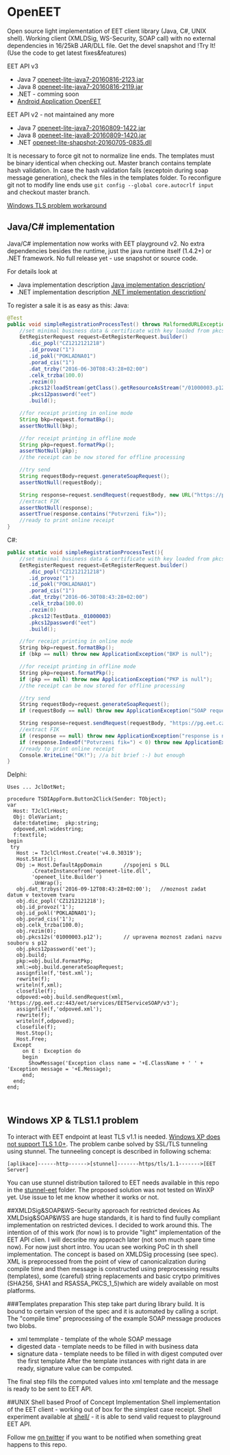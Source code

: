 # OpenEET
Open source light implementation of EET client library (Java, C#, UNIX shell). Working client (XMLDSig, WS-Security, SOAP call) with no external dependencies in 16/25kB JAR/DLL file. Get the devel snapshot and !Try It! (Use the code to get latest fixes&features)

EET API v3
* Java 7 [openeet-lite-java7-20160816-2123.jar](releases/prerelease/openeet-lite-java7-20160816-2123.jar) 
* Java 8 [openeet-lite-java7-20160816-2119.jar](releases/prerelease/openeet-lite-java7-20160816-2119.jar)
* .NET - comming soon 
* [Android Application OpenEET](https://play.google.com/store/apps/details?id=com.github.openeet.openeet)

EET API v2 - not maintained any more
* Java 7 [openeet-lite-java7-20160809-1422.jar](releases/prerelease/openeet-lite-java7-20160809-1422.jar) 
* Java 8 [openeet-lite-java8-20160809-1420.jar](releases/prerelease/openeet-lite-java8-20160809-1420.jar) 
* .NET [openeet-lite-shapshot-20160705-0835.dll](releases/prerelease/openeet-lite-shapshot-20160705-0835.dll) 

It is necessary to force git not to normalize line ends. The templates must be binary identical when checking out. Master branch contains template hash validation. In case the hash validation fails (exceptoin during soap message generation), check the files in the templates folder. To reconfigure git not to modify line ends use `git config --global core.autocrlf input` and checkout master branch.


[Windows TLS problem workaround](#windows-xp--tls11-problem)

## Java/C# implementation
Java/C# implementation now works with EET playground v2. No extra dependencies besides the runtime, just the java runtime itself (1.4.2+) or .NET framework. No full release yet - use snapshot or source code. 

For details look at 
* Java implementation description [Java implementation description/](java/) 
* .NET implementation description [.NET implementation description/](dotnet/) 


To register a sale it is as easy as this:
Java:

```java
@Test
public void simpleRegistrationProcessTest() throws MalformedURLException, IOException{
    //set minimal business data & certificate with key loaded from pkcs12 file
	EetRegisterRequest request=EetRegisterRequest.builder()
	   .dic_popl("CZ1212121218")
	   .id_provoz("1")
	   .id_pokl("POKLADNA01")
	   .porad_cis("1")
	   .dat_trzby("2016-06-30T08:43:28+02:00")
	   .celk_trzba(100.0)
	   .rezim(0)
	   .pkcs12(loadStream(getClass().getResourceAsStream("/01000003.p12")))
	   .pkcs12password("eet")
	   .build();

	//for receipt printing in online mode
	String bkp=request.formatBkp();
	assertNotNull(bkp);

	//for receipt printing in offline mode
	String pkp=request.formatPkp();
	assertNotNull(pkp);
	//the receipt can be now stored for offline processing

	//try send
	String requestBody=request.generateSoapRequest();
	assertNotNull(requestBody);

	String response=request.sendRequest(requestBody, new URL("https://pg.eet.cz:443/eet/services/EETServiceSOAP/v3"));
	//extract FIK
	assertNotNull(response);
	assertTrue(response.contains("Potvrzeni fik="));
	//ready to print online receipt
}
```


C#:
```c#
public static void simpleRegistrationProcessTest(){
    //set minimal business data & certificate with key loaded from pkcs12 file
    EetRegisterRequest request=EetRegisterRequest.builder()
       .dic_popl("CZ1212121218")
       .id_provoz("1")
       .id_pokl("POKLADNA01")
       .porad_cis("1")
       .dat_trzby("2016-06-30T08:43:28+02:00")
       .celk_trzba(100.0)
       .rezim(0)
       .pkcs12(TestData._01000003)
       .pkcs12password("eet")
       .build();

    //for receipt printing in online mode
    String bkp=request.formatBkp();
    if (bkp == null) throw new ApplicationException("BKP is null");

    //for receipt printing in offline mode
    String pkp=request.formatPkp();
    if (pkp == null) throw new ApplicationException("PKP is null");
    //the receipt can be now stored for offline processing

    //try send
    String requestBody=request.generateSoapRequest();
    if (requestBody == null) throw new ApplicationException("SOAP request is null");

    String response=request.sendRequest(requestBody, "https://pg.eet.cz:443/eet/services/EETServiceSOAP/v3);
    //extract FIK
    if (response == null) throw new ApplicationException("response is null");
    if (response.IndexOf("Potvrzeni fik=") < 0) throw new ApplicationException("FIK not found in the response");
    //ready to print online receipt
    Console.WriteLine("OK!"); //a bit brief :-) but enough
}
```
Delphi:
```delphi
Uses ... JclDotNet;

procedure TSDIAppForm.Button2Click(Sender: TObject);
var
  Host: TJclClrHost;
  Obj: OleVariant;
  date:tdatetime;  pkp:string;
  odpoved,xml:widestring;
  f:textfile;
begin
 try
   Host := TJclClrHost.Create('v4.0.30319');
   Host.Start();
   Obj := Host.DefaultAppDomain       //spojeni s DLL
        .CreateInstancefrom('openeet-lite.dll',
        'openeet_lite.Builder')
        .UnWrap();
   obj.dat_trzbys('2016-09-12T08:43:28+02:00');   //moznost zadat datum v textovem tvaru
   obj.dic_popl('CZ1212121218');
   obj.id_provoz('1');
   obj.id_pokl('POKLADNA01');
   obj.porad_cis('1');
   obj.celk_trzba(100.0);
   obj.rezim(0);
   obj.pkcs12s('01000003.p12');       // upravena moznost zadani nazvu souboru s p12
   obj.pkcs12password('eet');
   obj.build;
   pkp:=obj.build.FormatPkp;
   xml:=obj.build.generateSoapRequest;
   assignfile(f,'test.xml');
   rewrite(f);
   writeln(f,xml);
   closefile(f);
   odpoved:=obj.build.sendRequest(xml, 'https://pg.eet.cz:443/eet/services/EETServiceSOAP/v3');
   assignfile(f,'odpoved.xml');
   rewrite(f);
   writeln(f,odpoved);
   closefile(f);
   Host.Stop();
   Host.Free;
  Except
     on E : Exception do
     begin
       ShowMessage('Exception class name = '+E.ClassName + ' ' + 'Exception message = '+E.Message);
     end;
  end;
end;



```
## Windows XP & TLS1.1 problem
To interact with EET endpoint at least TLS v1.1 is needed. [Windows XP does not support TLS 1.0+](https://blogs.msdn.microsoft.com/kaushal/2011/10/02/support-for-ssltls-protocols-on-windows/). The problem canbe solved by SSL/TLS tunneling using stunnel. The tunneeling concept is described in following schema:

```
[aplikace]------http------>[stunnel]-------https/tls/1.1------->[EET Server]
```
You can use stunnel distribution tailored to EET needs available in this repo in the [stunnel-eet](stunnel-eet/win32/) folder. The proposed solution was not tested on WinXP yet. Use issue to let me know whether it works or not.  

##XMLDSig&SOAP&WS-Security approach for restricted devices
As XMLDsig&SOAP&WSS are huge standards, it is hard to find fuully compliant implementation on restricted devices. I decided to work around this. The intention of of this work (for now) is to provide "light" implementation of the EET API clien.
I will decsribe my approach later (not som much spare time now). For now just short intro. You ucan see working PoC in th shell implementation. The concept is based on XMLDSig processing (see spec). XML is preprocessed from the point of view of canonicalization during compile time and then message is constructed using preprocessing results (templates), some (careful) string replacements and basic crytpo primitives (SHA256, SHA1 and RSASSA_PKCS_1_5)which are widely available on most platforms.

###Templates preparation
This step take part during library build. It is bound to certain version of the spec and it is automated by calling a script. The "compile time" preprocessing of the example SOAP message produces two blobs.
* xml temmplate - template of the whole SOAP message
* digested data - template needs to be filled in with business data
* signature data - template needs to be filled in with digest computed over the first template
After the template instances with right data in are ready, signature value can be computed. 

The final step fills the computed values into xml template and the message is ready to be sent to EET API.

##UNIX Shell based Proof of Concept Implementation
Shell implementation of the EET client - working out of box for the simplest case receipt.
Shell experiment available at [shell/](shell/) - it is able to send valid request to playground EET API.

Follow me [on twitter](https://twitter.com/_lra) if you want to be notified when something great happens to this repo.

